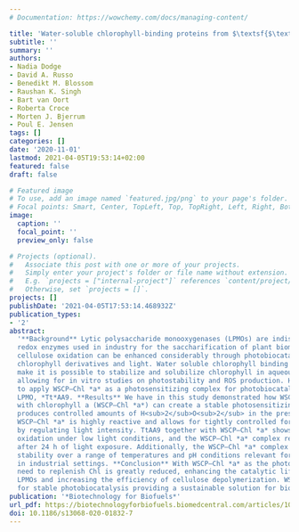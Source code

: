 ```yaml
---
# Documentation: https://wowchemy.com/docs/managing-content/

title: 'Water-soluble chlorophyll-binding proteins from $\textsf{$\textit{Brassica oleracea}$}$ allow for stable photobiocatalytic oxidation of cellulose by a lytic polysaccharide monooxygenase'
subtitle: ''
summary: ''
authors:
- Nadia Dodge
- David A. Russo
- Benedikt M. Blossom
- Raushan K. Singh
- Bart van Oort
- Roberta Croce
- Morten J. Bjerrum
- Poul E. Jensen
tags: []
categories: []
date: '2020-11-01'
lastmod: 2021-04-05T19:53:14+02:00
featured: false
draft: false

# Featured image
# To use, add an image named `featured.jpg/png` to your page's folder.
# Focal points: Smart, Center, TopLeft, Top, TopRight, Left, Right, BottomLeft, Bottom, BottomRight.
image:
  caption: ''
  focal_point: ''
  preview_only: false

# Projects (optional).
#   Associate this post with one or more of your projects.
#   Simply enter your project's folder or file name without extension.
#   E.g. `projects = ["internal-project"]` references `content/project/deep-learning/index.md`.
#   Otherwise, set `projects = []`.
projects: []
publishDate: '2021-04-05T17:53:14.468932Z'
publication_types:
- '2'
abstract: 
  '**Background** Lytic polysaccharide monooxygenases (LPMOs) are indispensable
  redox enzymes used in industry for the saccharification of plant biomass. LPMO-driven
  cellulose oxidation can be enhanced considerably through photobiocatalysis using
  chlorophyll derivatives and light. Water soluble chlorophyll binding proteins (WSCPs)
  make it is possible to stabilize and solubilize chlorophyll in aqueous solution,
  allowing for in vitro studies on photostability and ROS production. Here we aim
  to apply WSCP–Chl *a* as a photosensitizing complex for photobiocatalysis with the
  LPMO, *Tt*AA9. **Results** We have in this study demonstrated how WSCP reconstituted
  with chlorophyll a (WSCP–Chl *a*) can create a stable photosensitizing complex which
  produces controlled amounts of ­H<sub>2</sub>O<sub>2</sub> in the presence of ascorbic acid and light.
  WSCP–Chl *a* is highly reactive and allows for tightly controlled formation of H<sub>2</sub>O<sub>2</sub>
  by regulating light intensity. TtAA9 together with WSCP–Chl *a* shows increased cellulose
  oxidation under low light conditions, and the WSCP–Chl *a* complex remains stable
  after 24 h of light exposure. Additionally, the WSCP–Chl *a* complex demonstrates
  stability over a range of temperatures and pH conditions relevant for enzyme activity
  in industrial settings. **Conclusion** With WSCP–Chl *a* as the photosensitizer, the
  need to replenish Chl is greatly reduced, enhancing the catalytic lifetime of light-driven
  LPMOs and increasing the efficiency of cellulose depolymerization. WSCP–Chl *a* allows
  for stable photobiocatalysis providing a sustainable solution for biomass processing.'
publication: '*Biotechnology for Biofuels*'
url_pdf: https://biotechnologyforbiofuels.biomedcentral.com/articles/10.1186/s13068-020-01832-7
doi: 10.1186/s13068-020-01832-7
---
```

